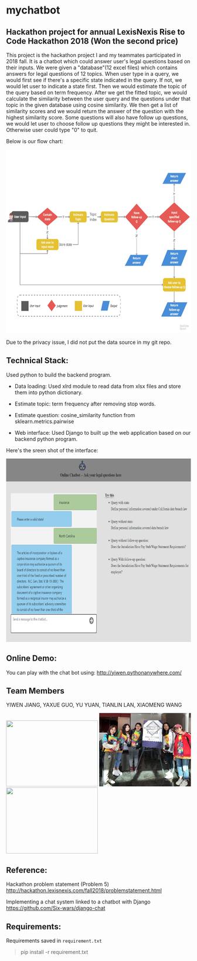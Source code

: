 # mychatbot
## Hackathon project for annual LexisNexis Rise to Code Hackathon 2018 (Won the second price)

This project is the hackathon project I and my teammates participated in 2018 fall. It is a chatbot which could answer user's legal questions based on their inputs.
We were given a "database"(12 excel files) which contains answers for legal questions of 12 topics. When user type in a query, we would first see if there's a specific state indicated in the query.
If not, we would let user to indicate a state first. Then we would estimate the topic of the query based on term frequency. After we get the fitted topic, we would calculate the similarity between the user query and the questions under that topic in the given database using cosine similarity. We then get a list of similarity scores and we would return the answer of the question with the highest similarity score. Some questions will also have follow up questions, we would let user to choose follow up questions they might be interested in. Otherwise user could type "0" to quit.

Below is our flow chart:

<img width="700" height="500" src="./photos/flowchart.png"/>

Due to the privacy issue, I did not put the data source in my git repo.

## Technical Stack:
Used python to build the backend program.

* Data loading: Used xlrd module to read data from xlsx files and store them into python dictionary.
* Estimate topic: term frequency after removing stop words.
* Estimate question: cosine_similarity function from sklearn.metrics.pairwise

* Web interface: Used Django to built up the web application based on our backend python program.

Here's the sreen shot of the interface:

<img width="800" height="500" src="./photos/interface.png"/>


## Online Demo:
You can play with the chat bot using: http://yiwen.pythonanywhere.com/

## Team Members
YIWEN JIANG, YAXUE GUO, YU YUAN, TIANLIN LAN, XIAOMENG WANG

<img width="250" height="180" src="./photos/1.jpg"/> <img width="250" height="200" src="./photos/2.png"/> <img width="250" height="180" src="./photos/3.jpg"/>


## Reference:
Hackathon problem statement (Problem 5)
http://hackathon.lexisnexis.com/fall2018/problemstatement.html

Implementing a chat system linked to a chatbot with Django
https://github.com/Six-wars/django-chat

## Requirements:
Requirements saved in `requirement.txt`

> pip install -r requirement.txt
